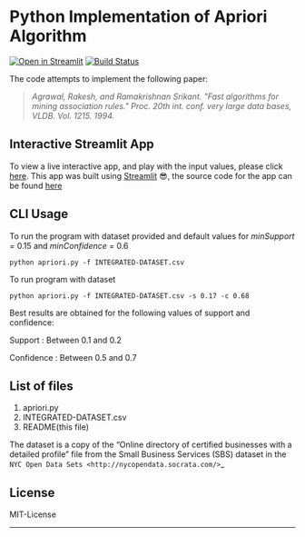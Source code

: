 Python Implementation of Apriori Algorithm 
==========================================

[![Open in Streamlit](https://static.streamlit.io/badges/streamlit_badge_black_white.svg)](https://share.streamlit.io/asaini/apriori/python3) [![Build Status](https://travis-ci.org/asaini/Apriori.svg?branch=master)](https://travis-ci.org/asaini/Apriori)

The code attempts to implement the following paper:

> *Agrawal, Rakesh, and Ramakrishnan Srikant. "Fast algorithms for mining association rules." Proc. 20th int. conf. very large data bases, VLDB. Vol. 1215. 1994.*

Interactive Streamlit App
-------------
To view a live interactive app, and play with the input values, please click [here](https://share.streamlit.io/asaini/apriori/python3). This app was built using [Streamlit](https://www.streamlit.io) 😎, the source code for the app can be found [here](https://github.com/asaini/Apriori/blob/python3/streamlit_app.py)


CLI Usage
-----
To run the program with dataset provided and default values for *minSupport* = 0.15 and *minConfidence* = 0.6

    python apriori.py -f INTEGRATED-DATASET.csv

To run program with dataset  

    python apriori.py -f INTEGRATED-DATASET.csv -s 0.17 -c 0.68

Best results are obtained for the following values of support and confidence:  

Support     : Between 0.1 and 0.2  

Confidence  : Between 0.5 and 0.7 


List of files
-------------
1. apriori.py
2. INTEGRATED-DATASET.csv
3. README(this file)

The dataset is a copy of the “Online directory of certified businesses with a detailed profile” file from the Small Business Services (SBS) 
dataset in the `NYC Open Data Sets <http://nycopendata.socrata.com/>`_


License
-------
MIT-License

-------
